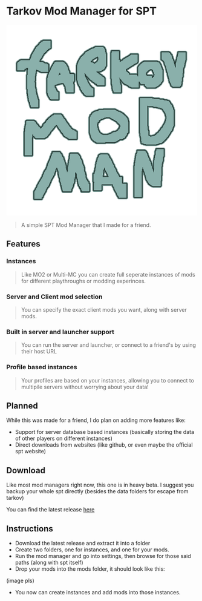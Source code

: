 # Tarkov Mod Manager for SPT

![logo_tarkov_mod_manager](logo.png)

> A simple SPT Mod Manager that I made for a friend.

## Features
### Instances
> Like MO2 or Multi-MC you can create full seperate instances of mods for different playthroughs or modding experinces.
### Server and Client mod selection
> You can specify the exact client mods you want, along with server mods.
### Built in server and launcher support
> You can run the server and launcher, or connect to a friend's by using their host URL
### Profile based instances
> Your profiles are based on your instances, allowing you to connect to multipile servers without worrying about your data!

## Planned
While this was made for a friend, I do plan on adding more features like:
- Support for server database based instances (basically storing the data of other players on different instances)
- Direct downloads from websites (like github, or even maybe the official spt website)

## Download
Like most mod managers right now, this one is in heavy beta. I suggest you backup your whole spt directly (besides the data folders for escape from tarkov)

You can find the latest release [here](https://github.com/Kade-github/Tarkov-Mod-Manager/releases/latest)

## Instructions
- Download the latest release and extract it into a folder
- Create two folders, one for instances, and one for your mods.
- Run the mod manager and go into settings, then browse for those said paths (along with spt itself)
- Drop your mods into the mods folder, it should look like this:

(image pls)

- You now can create instances and add mods into those instances.